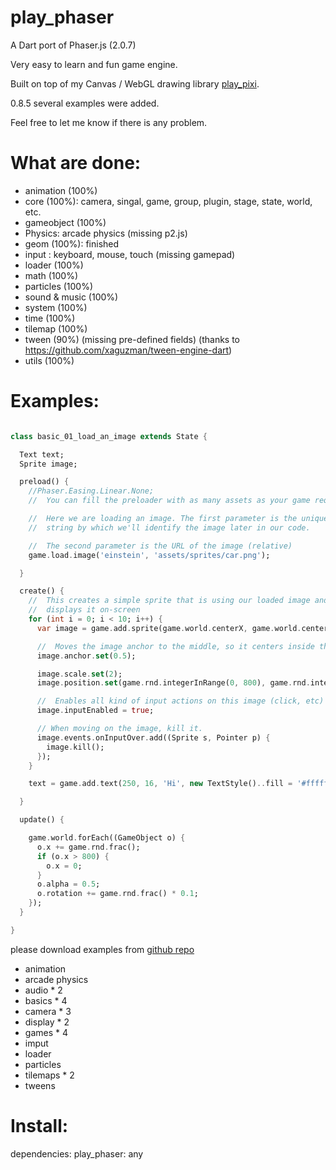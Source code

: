 play_phaser
=========
A Dart port of Phaser.js (2.0.7)

Very easy to learn and fun game engine.

Built on top of my Canvas / WebGL drawing library [play_pixi][1].

0.8.5 several examples were added.



Feel free to let me know if there is any problem.


What are done:
=========
* animation (100%)
* core (100%): camera, singal, game, group, plugin, stage, state, world, etc.
* gameobject (100%)
* Physics: arcade physics (missing p2.js)
* geom (100%): finished
* input : keyboard, mouse, touch (missing gamepad)
* loader (100%)
* math (100%)
* particles (100%)
* sound & music (100%)
* system (100%)
* time (100%)
* tilemap (100%)
* tween (90%) (missing pre-defined fields) (thanks to https://github.com/xaguzman/tween-engine-dart)
* utils (100%)



Examples:
=========
```dart

class basic_01_load_an_image extends State {

  Text text;
  Sprite image;

  preload() {
    //Phaser.Easing.Linear.None;
    //  You can fill the preloader with as many assets as your game requires

    //  Here we are loading an image. The first parameter is the unique
    //  string by which we'll identify the image later in our code.

    //  The second parameter is the URL of the image (relative)
    game.load.image('einstein', 'assets/sprites/car.png');

  }

  create() {
    //  This creates a simple sprite that is using our loaded image and
    //  displays it on-screen
    for (int i = 0; i < 10; i++) {
      var image = game.add.sprite(game.world.centerX, game.world.centerY, 'einstein');

      //  Moves the image anchor to the middle, so it centers inside the game properly
      image.anchor.set(0.5);

      image.scale.set(2);
      image.position.set(game.rnd.integerInRange(0, 800), game.rnd.integerInRange(0, 600));

      //  Enables all kind of input actions on this image (click, etc)
      image.inputEnabled = true;

      // When moving on the image, kill it.
      image.events.onInputOver.add((Sprite s, Pointer p) {
        image.kill();
      });
    }

    text = game.add.text(250, 16, 'Hi', new TextStyle()..fill = '#ffffff');

  }

  update() {

    game.world.forEach((GameObject o) {
      o.x += game.rnd.frac();
      if (o.x > 800) {
        o.x = 0;
      }
      o.alpha = 0.5;
      o.rotation += game.rnd.frac() * 0.1;
    });
  }

}

```

please download examples from [github repo][2]

* animation
* arcade physics
* audio * 2
* basics * 4
* camera * 3
* display * 2
* games * 4
* imput
* loader
* particles
* tilemaps * 2
* tweens


Install:
=========

dependencies:
  play_phaser: any


[1]: https://github.com/playif/play_pixi
[2]: https://github.com/playif/play_phraser
